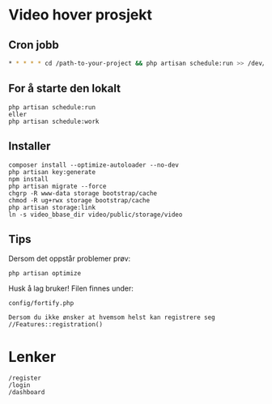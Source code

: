 # Video hover prosjekt
## Cron jobb
```bash
* * * * * cd /path-to-your-project && php artisan schedule:run >> /dev/null 2>&1
```
## For å starte den lokalt
```
php artisan schedule:run
eller
php artisan schedule:work
```

## Installer
```
composer install --optimize-autoloader --no-dev
php artisan key:generate
npm install
php artisan migrate --force
chgrp -R www-data storage bootstrap/cache
chmod -R ug+rwx storage bootstrap/cache
php artisan storage:link
ln -s video_bbase_dir video/public/storage/video
```
## Tips
Dersom det oppstår problemer prøv:
```
php artisan optimize
```
Husk å lag bruker! Filen finnes under:
```
config/fortify.php

Dersom du ikke ønsker at hvemsom helst kan registrere seg
//Features::registration()
```

# Lenker
```
/register
/login
/dashboard
```
